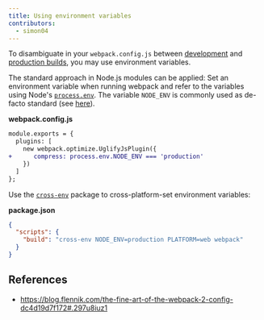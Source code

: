 ```yaml
---
title: Using environment variables
contributors:
  - simon04
---
```


To disambiguate in your `webpack.config.js` between [development](/guides/development) and [production builds](/guides/production-build), you may use environment variables.

The standard approach in Node.js modules can be applied: Set an environment variable when running webpack and refer to the variables using Node's [`process.env`](https://nodejs.org/api/process.html#process_process_env). The variable `NODE_ENV` is commonly used as de-facto standard (see [here](https://dzone.com/articles/what-you-should-know-about-node-env)).

**webpack.config.js**

```diff
module.exports = {
  plugins: [
    new webpack.optimize.UglifyJsPlugin({
+      compress: process.env.NODE_ENV === 'production'
    })
  ]
};
```

Use the [`cross-env`](https://www.npmjs.com/package/cross-env) package to cross-platform-set environment variables:

**package.json**

```json
{
  "scripts": {
    "build": "cross-env NODE_ENV=production PLATFORM=web webpack"
  }
}
```


## References

* https://blog.flennik.com/the-fine-art-of-the-webpack-2-config-dc4d19d7f172#.297u8iuz1

